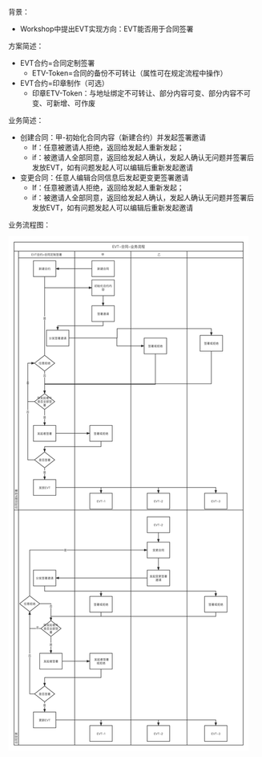 背景：

- Workshop中提出EVT实现方向：EVT能否用于合同签署

方案简述：

- EVT合约=合同定制签署
  - ETV-Token=合同的备份不可转让（属性可在规定流程中操作）
- EVT合约=印章制作（可选）
  - ​	印章ETV-Token：与地址绑定不可转让、部分内容可变、部分内容不可变、可新增、可作废

业务简述：

- 创建合同：甲-初始化合同内容（新建合约）并发起签署邀请
  - If：任意被邀请人拒绝，返回给发起人重新发起；
  - if：被邀请人全部同意，返回给发起人确认，发起人确认无问题并签署后发放EVT，如有问题发起人可以编辑后重新发起邀请
- 变更合同：任意人编辑合同信息后发起更变更签署邀请
  - If：任意被邀请人拒绝，返回给发起人重新发起；
  - if：被邀请人全部同意，返回给发起人确认，发起人确认无问题并签署后发放EVT，如有问题发起人可以编辑后重新发起邀请

业务流程图：

![EVT-合同-业务流程](output/EVT-Contract-TFD.png)
